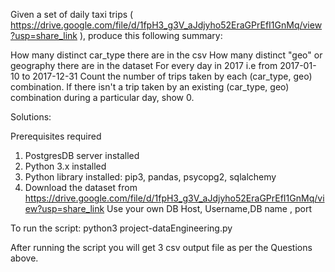  Given a set of daily taxi trips ( https://drive.google.com/file/d/1fpH3_g3V_aJdjyho52EraGPrEfI1GnMq/view?usp=share_link ), produce this following summary:

How many distinct car_type there are in the csv
How many distinct "geo" or geography there are in the dataset
For every day in 2017 i.e from 2017-01-10 to 2017-12-31 Count the number of trips taken by each (car_type, geo) combination.  If there isn't a trip taken by an existing (car_type, geo) combination during a particular day, show 0. 


Solutions:

Prerequisites required

1. PostgresDB server installed
2. Python 3.x installed
3. Python library installed: pip3, pandas, psycopg2, sqlalchemy
4. Download the dataset from https://drive.google.com/file/d/1fpH3_g3V_aJdjyho52EraGPrEfI1GnMq/view?usp=share_link
Use your own DB Host, Username,DB name , port

To run the script:
     python3 project-dataEngineering.py

After running the script you will get 3 csv output file as per the Questions above.

